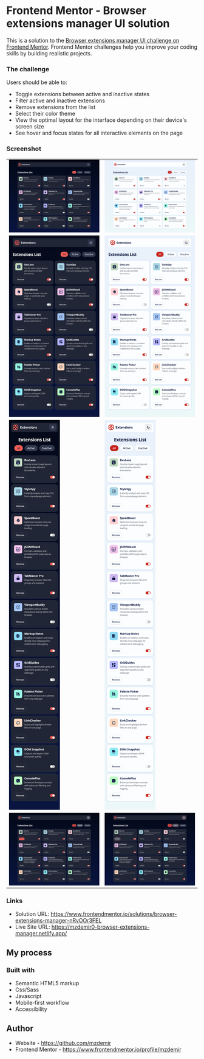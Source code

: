 # Frontend Mentor - Browser extensions manager UI solution

This is a solution to the [Browser extensions manager UI challenge on Frontend Mentor](https://www.frontendmentor.io/challenges/browser-extension-manager-ui-yNZnOfsMAp). Frontend Mentor challenges help you improve your coding skills by building realistic projects.

### The challenge

Users should be able to:

- Toggle extensions between active and inactive states
- Filter active and inactive extensions
- Remove extensions from the list
- Select their color theme
- View the optimal layout for the interface depending on their device's screen size
- See hover and focus states for all interactive elements on the page

### Screenshot

<table>
  <tr>
    <td><img src="./previews/desktop-dark-preview.png" alt=""></td>
    <td><img src="./previews/desktop-light-preview.png" alt=""></td>
  </tr>
  <tr>
    <td><img src="./previews/tablet-dark-preview.png" alt=""></td>  
    <td><img src="./previews/tablet-light-preview.png" alt=""></td>
  </tr>
  <tr>
    <td><img src="./previews/mobile-dark-preview.png" alt=""></td>
    <td><img src="./previews/mobile-light-preview.png" alt=""></td>
  </tr>
  <tr>
    <td><img src="./previews/desktop-dark-hover-preview.png" alt=""></td>
    <td><img src="./previews/desktop-dark-focus-preview.png" alt=""></td>
  </tr>
</table>

### Links

- Solution URL: https://www.frontendmentor.io/solutions/browser-extensions-manager-nRvOOr3FEL
- Live Site URL: https://mzdemir0-browser-extensions-manager.netlify.app/

## My process

### Built with

- Semantic HTML5 markup
- Css/Sass
- Javascript
- Mobile-first workflow
- Accessibility

## Author

- Website - https://github.com/mzdemir
- Frontend Mentor - https://www.frontendmentor.io/profile/mzdemir
